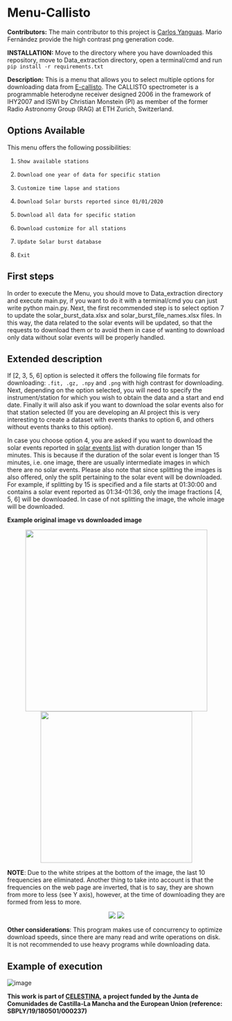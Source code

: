 # Menu-Callisto #

**Contributors:** The main contributor to this project is [Carlos Yanguas](https://github.com/c-yanguas). Mario Fernández provide the high contrast png generation code.

**INSTALLATION:** Move to the directory where you have downloaded this repository, move to Data_extraction directory, open a terminal/cmd and run ```pip install -r requirements.txt```

**Description:** This is a menu that allows you to select multiple options for downloading data from [E-callisto](http://www.e-callisto.org/).
The CALLISTO spectrometer is a programmable heterodyne receiver designed 2006 in the framework of IHY2007 and ISWI by Christian Monstein (PI) as member of the former Radio Astronomy Group (RAG) at ETH Zurich, Switzerland.


## Options Available ##
This menu offers the following possibilities:

1. ```Show available stations```

2. ```Download one year of data for specific station```

3. ```Customize time lapse and stations```

4. ```Download Solar bursts reported since 01/01/2020```

5. ```Download all data for specific station```

6. ```Download customize for all stations```

7. ```Update Solar burst database```

8. ```Exit```

## First steps ##
In order to execute the Menu, you should move to Data_extraction directory and execute main.py, if you want to do it with a terminal/cmd you can just write python main.py.
Next, the first recommended step is to select option 7 to update the solar_burst_data.xlsx and solar_burst_file_names.xlsx files. In this way, the data related to the solar events will be updated, so that the requests to download them or to avoid them in case of wanting to download only data without solar events will be properly handled.

## Extended description ##
If [2, 3, 5, 6] option is selected it offers the following file formats for downloading: ```.fit, .gz, .npy``` and ```.png``` with high contrast for downloading.
Next, depending on the option selected, you will need to specify the instrument/station for which you wish to obtain the data and a start and end date. Finally it will also ask if you want to download the solar events also for that station selected (If you are developing an AI project this is very interesting to create a dataset with events thanks to option 6, and others without events thanks to this option).


In case you choose option 4, you are asked if you want to download the solar events reported in [solar events list](http://soleil.i4ds.ch/solarradio/data/BurstLists/2010-yyyy_Monstein/) with duration longer than 15 minutes. This is because if the duration of the solar event is longer than 15 minutes, i.e. one image, there are usually intermediate images in which there are no solar events. Please also note that since splitting the images is also offered, only the split pertaining to the solar event will be downloaded. For example, if splitting by 15 is specified and a file starts at 01:30:00 and contains a solar event reported as 01:34-01:36, only the image fractions [4, 5, 6] will be downloaded. In case of not splitting the image, the whole image will be downloaded.

**Example original image vs downloaded image**
<p float="left" align="center">
  <img src="https://user-images.githubusercontent.com/95175204/158347712-93ff825f-b1e3-4df4-95ad-4361df7ec2bd.png" width=420 /> 
  <img src="https://user-images.githubusercontent.com/95175204/158347644-71f0cc70-d2ee-4035-8615-863779fc0f27.png" width=350  />
</p>

**NOTE**: Due to the white stripes at the bottom of the image, the last 10 frequencies are eliminated. Another thing to take into account is that the frequencies on the web page are inverted, that is to say, they are shown from more to less (see Y axis), however, at the time of downloading they are formed from less to more. 

<p float="left" align="center">
  <img src="https://user-images.githubusercontent.com/95175204/158347161-c0f9c491-9e21-437a-9f8f-573a00ba42e6.png"  />
  <img src="https://user-images.githubusercontent.com/95175204/158348403-429ff350-6ed8-493d-84fb-40947cddb700.png"  /> 
</p>


**Other considerations**: This program makes use of concurrency to optimize download speeds, since there are many read and write operations on disk. It is not recommended to use heavy programs while downloading data.



## Example of execution ##

![image](https://user-images.githubusercontent.com/95175204/163016288-f65482f0-a697-49b5-ac21-b337e55ff81a.png)

**This work is part of [CELESTINA](https://celestina.web.uah.es), a project funded by the Junta de Comunidades de Castilla-La Mancha and the European Union (reference: SBPLY/19/180501/000237)**
